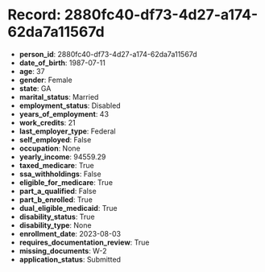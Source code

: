 # Record: 2880fc40-df73-4d27-a174-62da7a11567d

- **person_id**: 2880fc40-df73-4d27-a174-62da7a11567d
- **date_of_birth**: 1987-07-11
- **age**: 37
- **gender**: Female
- **state**: GA
- **marital_status**: Married
- **employment_status**: Disabled
- **years_of_employment**: 43
- **work_credits**: 21
- **last_employer_type**: Federal
- **self_employed**: False
- **occupation**: None
- **yearly_income**: 94559.29
- **taxed_medicare**: True
- **ssa_withholdings**: False
- **eligible_for_medicare**: True
- **part_a_qualified**: False
- **part_b_enrolled**: True
- **dual_eligible_medicaid**: True
- **disability_status**: True
- **disability_type**: None
- **enrollment_date**: 2023-08-03
- **requires_documentation_review**: True
- **missing_documents**: W-2
- **application_status**: Submitted